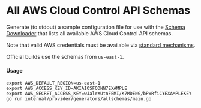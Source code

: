 # All AWS Cloud Control API Schemas

Generate (to stdout) a sample configuration file for use with the [Schema Downloader](../schema/README.md) that lists all available AWS Cloud Control API schemas.

Note that valid AWS credentials must be available via [standard mechanisms](https://docs.aws.amazon.com/sdkref/latest/guide/environment-variables.html).

Official builds use the schemas from `us-east-1`.

#### Usage

```
export AWS_DEFAULT_REGION=us-east-1
export AWS_ACCESS_KEY_ID=AKIAIOSFODNN7EXAMPLE
export AWS_SECRET_ACCESS_KEY=wJalrXUtnFEMI/K7MDENG/bPxRfiCYEXAMPLEKEY
go run internal/provider/generators/allschemas/main.go
```
